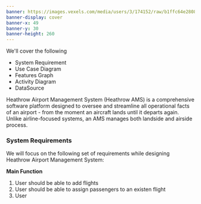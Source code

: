 ```yaml
---
banner: https://images.vexels.com/media/users/3/174152/raw/b1ffc64e28085dbfbb3c1bda2c5e26db-airport-flat-design-banner.jpg
banner-display: cover
banner-x: 49
banner-y: 30
banner-height: 260
---
```

We'll cover the following
+ System Requirement
+ Use Case Diagram
+ Features Graph
+ Activity Diagram
+ DataSource

Heathrow Airport Management System (Heathrow AMS) is a comprehensive software platform designed to oversee and streamline all operational facts of an airport - from the moment an aircraft lands until it departs again. Unlike airline-focused systems, an AMS manages both landside and airside process.

### System Requirements

We will focus on the following set of requirements while designing Heathrow Airport Management System:

**Main Function**

1. User should be able to add flights 
2. User should be able to assign passengers to an existen flight
3. User 